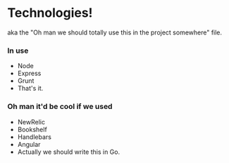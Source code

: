 # Technologies!

aka the "Oh man we should totally use this in the project somewhere" file. 


### In use

 - Node
 - Express
 - Grunt
 - That's it. 


### Oh man it'd be cool if we used

 - NewRelic
 - Bookshelf
 - Handlebars
 - Angular
 - Actually we should write this in Go.  
